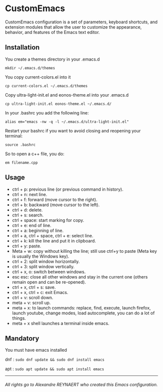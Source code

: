 # CustomEmacs
CustomEmacs configuration is a set of parameters, keyboard shortcuts, and extension modules that allow the user to customize the appearance, behavior, and features of the Emacs text editor.

## Installation

You create a themes directory in your .emacs.d

```mkdir ~/.emacs.d/themes```

You copy current-colors.el into it

```cp current-colors.el ~/.emacs.d/themes```

Copy ultra-light-init.el and eonos-theme.el into your .emacs.d

```cp ultra-light-init.el eonos-theme.el ~/.emacs.d/```

In your .bashrc you add the following line:

```alias em="emacs -nw -q -l ~/.emacs.d/ultra-light-init.el"```

Restart your bashrc if you want to avoid closing and reopening your terminal:

```source .bashrc```

So to open a c++ file, you do:

```em filename.cpp```

## Usage
- ctrl + p: previous line (or previous command in history).
- ctrl + n: next line.
- ctrl + f: forward (move cursor to the right).
- ctrl + b: backward (move cursor to the left).
- ctrl + d: delete.
- ctrl + s: search.
- ctrl + space: start marking for copy.
- ctrl + e: end of line.
- ctrl + a: beginning of line.
- ctrl + a, ctrl + space, ctrl + e: select line.
- ctrl + k: kill the line and put it in clipboard.
- ctrl + y: paste.
- Meta + w: copy without killing the line; still use ctrl+y to paste (Meta key is usually the Windows key).
- ctrl + 2: split window horizontally.
- ctrl + 3: split window vertically.
- ctrl + x, o: switch between windows.
- esc esc: close all other windows and stay in the current one (others remain open and can be re-opened).
- ctrl + x, ctrl + s: save.
- ctrl + x, ctrl + c: exit Emacs.
- ctrl + v: scroll down.
- meta + v: scroll up.
- meta + x: to launch commands: replace, find, execute, launch firefox, launch youtube, change modes, load autocomplete, you can do a lot of things.
- meta + x shell launches a terminal inside emacs.

## Mandatory

You must have emacs installed

dnf :
```sudo dnf update && sudo dnf install emacs```

apt :
```sudo apt update && sudo apt install emacs```

---

######  All rights go to Alexandre REYNAERT who created this Emacs configuration.
